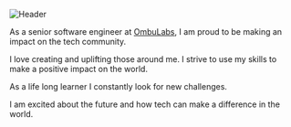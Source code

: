 ![Header](https://github.com/fbuys/fbuys/assets/3785596/f70d373b-2243-45f8-ae7b-f4aaaa7b7d10)

As a senior software engineer at [OmbuLabs](https://www.ombulabs.com/), I am proud to be making an impact on the tech community. 

I love creating and uplifting those around me. I strive to use my skills to make a positive impact on the world.

As a life long learner I constantly look for new challenges.

I am excited about the future and how tech can make a difference in the world.




<!--
**fbuys/fbuys** is a ✨ _special_ ✨ repository because its `README.md` (this file) appears on your GitHub profile.

Here are some ideas to get you started:

- 🔭 I’m currently working on ...
- 🌱 I’m currently learning ...
- 👯 I’m looking to collaborate on ...
- 🤔 I’m looking for help with ...
- 💬 Ask me about ...
- 📫 How to reach me: ...
- 😄 Pronouns: ...
- ⚡ Fun fact: ...
-->
